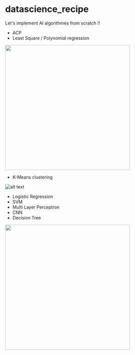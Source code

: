 # datascience_recipe
Let's implement AI algorithmes from scratch !!

* ACP
* Least Square / Polynomial regression
<img src="https://github.com/blhelias/datascience_recipe/blob/master/regression/least_square.png" width="400">


* K-Means clustering

![alt text](http://g.recordit.co/7erwfXBbLM.gif)

* Logistic Regression
* SVM
* Multi Layer Perceptron
* CNN
* Decision Tree

<img src="https://github.com/blhelias/datascience_recipe/blob/master/decision_tree/tree.png" width="400">

